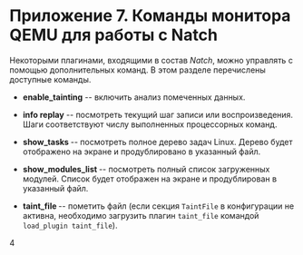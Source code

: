 <div style="page-break-before:always;">
</div>

# <a name="natch_mon_commands"></a>Приложение 7. Команды монитора QEMU для работы с Natch

Некоторыми плагинами, входящими в состав *Natch*, можно управлять с помощью дополнительных команд. В этом разделе
перечислены доступные команды.

-   **enable_tainting** -- включить анализ помеченных данных.

-   **info replay** -- посмотреть текущий шаг записи или воспроизведения. Шаги соответствуют числу выполненных процессорных команд.

-   **show_tasks <filename>** -- посмотреть полное дерево задач Linux. Дерево будет отображено на экране и продублировано в указанный файл.

-   **show_modules_list <filename>** -- посмотреть полный список загруженных модулей. Список будет отображен на экране и продублирован в указанный файл.

-   **taint_file <name>** -- пометить файл (если секция `TaintFile` в конфигурации не активна, необходимо загрузить плагин `taint_file` командой ``load_plugin taint_file``).



<!-- вместо этого сдлать раздел с расширениями опций куэму -->4

